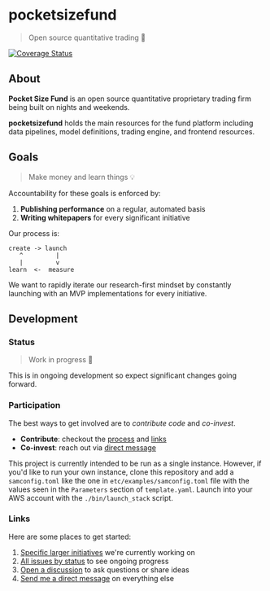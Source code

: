 # pocketsizefund 

> Open source quantitative trading 🍊  

[![Coverage Status](https://coveralls.io/repos/github/pocketsizefund/pocketsizefund/badge.svg)](https://coveralls.io/github/pocketsizefund/pocketsizefund)  

## About

**Pocket Size Fund** is an open source quantitative proprietary trading firm being built on nights and weekends.  

**pocketsizefund** holds the main resources for the fund platform including data pipelines, model definitions, trading engine, and frontend resources.  

## Goals

> Make money and learn things 💡  

Accountability for these goals is enforced by:  

1. **Publishing performance** on a regular, automated basis  
2. **Writing whitepapers** for every significant initiative  

Our process is:

```
create -> launch
   ^         |
   |         v
learn  <-  measure
```

We want to rapidly iterate our research-first mindset by constantly launching with an MVP implementations for every initiative.  

## Development

### Status

> Work in progress 🚧

This is in ongoing development so expect significant changes going forward.  

### Participation

The best ways to get involved are to _contribute code_ and _co-invest_.  

- **Contribute**: checkout the [process](#process) and [links](#links)  
- **Co-invest**: reach out via [direct message](https://twitter.com/forstmeier)  

This project is currently intended to be run as a single instance. However, if you'd like to run your own instance, clone this repository and add a `samconfig.toml` like the one in `etc/examples/samconfig.toml` file with the values seen in the `Parameters` section of `template.yaml`. Launch into your AWS account with the `./bin/launch_stack` script.  

### Links

Here are some places to get started:  

1. [Specific larger initiatives](https://github.com/pocketsizefund/pocketsizefund/milestones) we're currently working on  
2. [All issues by status](https://github.com/orgs/pocketsizefund/projects/2/views/1) to see ongoing progress  
3. [Open a discussion](https://github.com/orgs/pocketsizefund/discussions) to ask questions or share ideas  
4. [Send me a direct message](https://twitter.com/forstmeier) on everything else  

